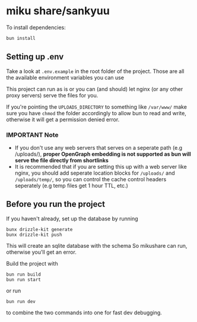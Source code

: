 # miku share/sankyuu

To install dependencies:

```bash
bun install
```

## Setting up .env

Take a look at `.env.example` in the root folder of the project.
Those are all the available environment variables you can use

This project can run as is or you can (and should) let nginx (or any other proxy servers)
serve the files for you.

If you're pointing the `UPLOADS_DIRECTORY` to something like `/var/www/`
make sure you have `chmod` the folder accordingly to allow bun to read and write, otherwise it will get
a permission denied error.

### IMPORTANT Note

- If you don't use any web servers that serves on a seperate path (e.g /uploads/), **proper OpenGraph embedding is not supported as bun will serve the file directly from shortlinks**
- It is recommended that if you are setting this up with a web server like nginx, you should add seperate location blocks for `/uploads/` and `/uploads/temp/`, so you can control the cache control headers seperately (e.g temp files get 1 hour TTL, etc.)

## Before you run the project

If you haven't already, set up the database by running

```
bunx drizzle-kit generate
bunx drizzle-kit push
```

This will create an sqlite database with the schema
So mikushare can run, otherwise you'll get an error.

Build the project with

```
bun run build
bun run start
```

or run

```
bun run dev
```

to combine the two commands into one for fast dev debugging.

